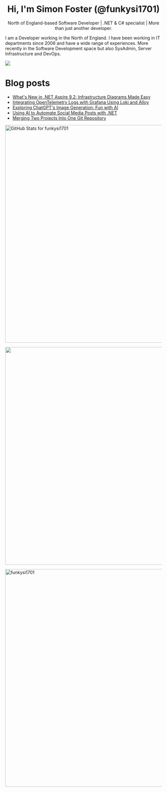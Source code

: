<h1 align="center">Hi, I'm Simon Foster (@funkysi1701)</h1>
<p align="center">North of England-based Software Developer
| .NET & C# specialist
| More than just another developer.</p>

I am a Developer working in the North of England. I have been working in IT departments since 2006 and have a wide range of experiences. More recently in the Software Development space but also SysAdmin, Server Infrastructure and DevOps.

![](https://komarev.com/ghpvc/?username=funkysi1701&color=lightgrey) 

# Blog posts

<!-- BLOG-POST-LIST:START -->
- [What&#39;s New in .NET Aspire 9.2: Infrastructure Diagrams Made Easy](https://www.funkysi1701.com/posts/2025/aspire-9.2/)
- [Integrating OpenTelemetry Logs with Grafana Using Loki and Alloy](https://www.funkysi1701.com/posts/2025/opentelemetry-logs/)
- [Exploring ChatGPT&#39;s Image Generation: Fun with AI](https://www.funkysi1701.com/posts/2025/fun-with-ai/)
- [Using AI to Automate Social Media Posts with .NET](https://www.funkysi1701.com/posts/2025/using-ai/)
- [Merging Two Projects Into One Git Repository](https://www.funkysi1701.com/posts/2025/merge-two-projects-into-one/)
<!-- BLOG-POST-LIST:END -->

<p><img src="https://github-readme-stats-git-masterrstaa-rickstaa.vercel.app/api?username=funkysi1701&show_icons=true&include_all_commits=true&count_private=true&theme=merko&layout=compact" alt="GitHub Stats for funkysi1701" width="700"></p>

<p><img src="https://github-readme-streak-stats.herokuapp.com?user=funkysi1701&theme=merko" width="700"></p>

<p><img align="left" src="https://github-readme-stats-git-masterrstaa-rickstaa.vercel.app/api/top-langs/?username=funkysi1701&layout=compact&theme=merko" alt="funkysi1701" width="700"/></p>
